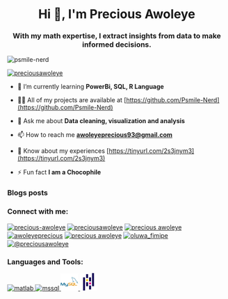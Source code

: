 <h1 align="center">Hi 👋, I'm Precious Awoleye</h1>

<h3 align="center">With my math expertise, I extract insights from data to make informed decisions.</h3>

<p align="left"> <img src="https://komarev.com/ghpvc/?username=psmile-nerd&label=Profile%20views&color=0e75b6&style=flat" alt="psmile-nerd" /> </p>

<p align="left"> <a href="https://twitter.com/preciousawoleye" target="blank"><img src="https://img.shields.io/twitter/follow/preciousawoleye?logo=twitter&style=for-the-badge" alt="preciousawoleye" /></a> </p>

- 🌱 I’m currently learning **PowerBi, SQL, R Language**

- 👨‍💻 All of my projects are available at [https://github.com/Psmile-Nerd](https://github.com/Psmile-Nerd)

- 💬 Ask me about **Data cleaning, visualization and analysis**

- 📫 How to reach me **awoleyeprecious93@gmail.com**

- 📄 Know about my experiences [https://tinyurl.com/2s3jnym3](https://tinyurl.com/2s3jnym3)

- ⚡ Fun fact **I am a Chocophile**

### Blogs posts
<!-- BLOG-POST-LIST:START -->
<!-- BLOG-POST-LIST:END -->

<h3 align="left">Connect with me:</h3>
<p align="left">
<a href="https://codepen.io/precious-awoleye" target="blank"><img align="center" src="https://raw.githubusercontent.com/rahuldkjain/github-profile-readme-generator/master/src/images/icons/Social/codepen.svg" alt="precious-awoleye" height="30" width="40" /></a>
<a href="https://twitter.com/preciousawoleye" target="blank"><img align="center" src="https://raw.githubusercontent.com/rahuldkjain/github-profile-readme-generator/master/src/images/icons/Social/twitter.svg" alt="preciousawoleye" height="30" width="40" /></a>
<a href="https://linkedin.com/in/precious awoleye" target="blank"><img align="center" src="https://raw.githubusercontent.com/rahuldkjain/github-profile-readme-generator/master/src/images/icons/Social/linked-in-alt.svg" alt="precious awoleye" height="30" width="40" /></a>
<a href="https://kaggle.com/awoleyeprecious" target="blank"><img align="center" src="https://raw.githubusercontent.com/rahuldkjain/github-profile-readme-generator/master/src/images/icons/Social/kaggle.svg" alt="awoleyeprecious" height="30" width="40" /></a>
<a href="https://fb.com/precious awoleye" target="blank"><img align="center" src="https://raw.githubusercontent.com/rahuldkjain/github-profile-readme-generator/master/src/images/icons/Social/facebook.svg" alt="precious awoleye" height="30" width="40" /></a>
<a href="https://instagram.com/oluwa_fimipe" target="blank"><img align="center" src="https://raw.githubusercontent.com/rahuldkjain/github-profile-readme-generator/master/src/images/icons/Social/instagram.svg" alt="oluwa_fimipe" height="30" width="40" /></a>
<a href="https://medium.com/@preciousawoleye" target="blank"><img align="center" src="https://raw.githubusercontent.com/rahuldkjain/github-profile-readme-generator/master/src/images/icons/Social/medium.svg" alt="@preciousawoleye" height="30" width="40" /></a>
</p>

<h3 align="left">Languages and Tools:</h3>
<p align="left"> <a href="https://www.mathworks.com/" target="_blank" rel="noreferrer"> <img src="https://upload.wikimedia.org/wikipedia/commons/2/21/Matlab_Logo.png" alt="matlab" width="40" height="40"/> </a> <a href="https://www.microsoft.com/en-us/sql-server" target="_blank" rel="noreferrer"> <img src="https://www.svgrepo.com/show/303229/microsoft-sql-server-logo.svg" alt="mssql" width="40" height="40"/> </a> <a href="https://www.mysql.com/" target="_blank" rel="noreferrer"> <img src="https://raw.githubusercontent.com/devicons/devicon/master/icons/mysql/mysql-original-wordmark.svg" alt="mysql" width="40" height="40"/> </a> <a href="https://pandas.pydata.org/" target="_blank" rel="noreferrer"> <img src="https://raw.githubusercontent.com/devicons/devicon/2ae2a900d2f041da66e950e4d48052658d850630/icons/pandas/pandas-original.svg" alt="pandas" width="40" height="40"/> </a> </p>
